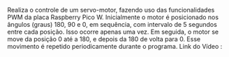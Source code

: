 Realiza o controle de um servo-motor, fazendo uso das funcionalidades PWM da placa Raspberry Pico W. Inicialmente o motor é posicionado nos ângulos (graus) 180, 90 e 0, em sequência, com intervalo de 5 segundos entre cada posição. Isso ocorre apenas uma vez. Em seguida, o motor se move da posição 0 até a 180, e depois da 180 de volta para 0. Esse movimento é repetido periodicamente durante o programa.
Link do Vídeo : 
